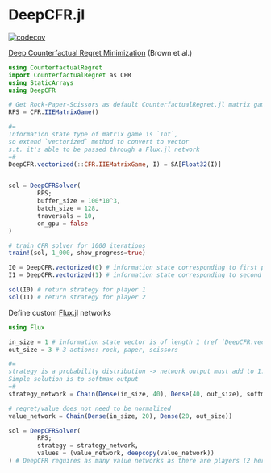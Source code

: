# DeepCFR.jl
[![codecov](https://codecov.io/gh/WhiffleFish/DeepCFR.jl/branch/main/graph/badge.svg?token=NM2KU62FG2)](https://codecov.io/gh/WhiffleFish/DeepCFR.jl)

[Deep Counterfactual Regret Minimization](https://arxiv.org/abs/1811.00164) (Brown et al.)


```julia
using CounterfactualRegret
import CounterfactualRegret as CFR
using StaticArrays
using DeepCFR

# Get Rock-Paper-Scissors as default CounterfactualRegret.jl matrix game
RPS = CFR.IIEMatrixGame()

#=
Information state type of matrix game is `Int`, 
so extend `vectorized` method to convert to vector 
s.t. it's able to be passed through a Flux.jl network
=#
DeepCFR.vectorized(::CFR.IIEMatrixGame, I) = SA[Float32(I)]


sol = DeepCFRSolver(
        RPS; 
        buffer_size = 100*10^3, 
        batch_size = 128, 
        traversals = 10, 
        on_gpu = false
)

# train CFR solver for 1000 iterations
train!(sol, 1_000, show_progress=true)

I0 = DeepCFR.vectorized(0) # information state corresponding to first player's turn
I1 = DeepCFR.vectorized(1) # information state corresponding to second player's turn

sol(I0) # return strategy for player 1 
sol(I1) # return strategy for player 2
```



Define custom [Flux.jl](https://github.com/FluxML/Flux.jl) networks
```julia
using Flux

in_size = 1 # information state vector is of length 1 (ref `DeepCFR.vectorized`)
out_size = 3 # 3 actions: rock, paper, scissors

#= 
strategy is a probability distribution -> network output must add to 1.
Simple solution is to softmax output
=#
strategy_network = Chain(Dense(in_size, 40), Dense(40, out_size), softmax)

# regret/value does not need to be normalized
value_network = Chain(Dense(in_size, 20), Dense(20, out_size))

sol = DeepCFRSolver(
        RPS; 
        strategy = strategy_network,
        values = (value_network, deepcopy(value_network)) 
) # DeepCFR requires as many value networks as there are players (2 here)
```